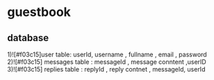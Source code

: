 # guestbook 
## database 
1)![#f03c15]user table</font>: userId, username , fullname , email , password </br>
2)![#f03c15] messages table </font> : messageId , message conntent ,userID </br>
3)![#f03c15] replies table </font>: replyId , reply contnet , messageId, userId <br>
